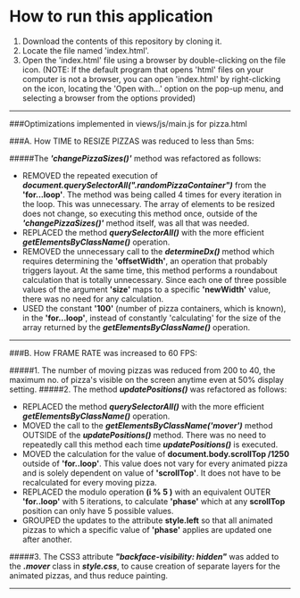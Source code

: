# How to run this application

1. Download the contents of this repository by cloning it. 
2. Locate the file named 'index.html'. 
3. Open the 'index.html' file using a browser by double-clicking on the file icon. 
(NOTE: If the default program that opens 'html' files on your computer is not a browser, you can open 'index.html' by right-clicking on the icon, locating the 'Open with...' option on the pop-up menu, and selecting a browser from the options provided) 
 
_______
###Optimizations implemented in views/js/main.js for pizza.html 

###A. How TIME to RESIZE PIZZAS was reduced to less than 5ms:

#####The **_'changePizzaSizes()'_** method was refactored as follows: 

   * REMOVED the repeated execution of **_document.querySelectorAll(".randomPizzaContainer")_** from the **'for...loop'**. The method was being called 4 times for every iteration in the loop. This was unnecessary. The array of elements to be resized does not change, so executing this method once, outside of the **_'changePizzaSizes()'_** method itself, was all that was needed. 
   * REPLACED the method **_querySelectorAll()_** with the more efficient **_getElementsByClassName()_** operation.
   * REMOVED the unnecessary call to the **_determineDx()_** method which requires determining the **'offsetWidth'**, an operation that probably triggers layout. At the same time, this method performs a roundabout calculation that is totally unnecessary. Since each one of three possible values of the argument **'size'** maps to a specific **'newWidth'** value, there was no need for any calculation.  
   * USED the constant **'100'** (number of pizza containers, which is known), in the **'for...loop'**,  instead of constantly 'calculating' for the size of the array returned by the  **_getElementsByClassName()_** operation.  
 
   ________
###B. How FRAME RATE was increased to 60 FPS: 

#####1. The number of moving pizzas was reduced from 200 to 40, the maximum no. of pizza's visible on the screen anytime even at 50% display setting.
#####2. The method **_updatePositions()_** was refactored as follows:

   * REPLACED the method **_querySelectorAll()_** with the more efficient **_getElementsByClassName()_** operation.
   *  MOVED the call to the **_getElementsByClassName('mover')_** method OUTSIDE of the **_updatePositions()_** method. There was no need to repeatedly call this method each time **_updatePositions()_** is executed.
   *  MOVED the calculation for the value of **document.body.scrollTop /1250** outside of **'for..loop'**. This value does not vary for every animated pizza and is solely dependent on value of **'scrollTop'**. It does not have to be recalculated for every moving pizza.
   *  REPLACED the modulo operation **(i % 5 )** with an equivalent OUTER **'for..loop'** with 5 iterations, to calculate **'phase'** which at any **scrollTop** position can only have 5 possible values. 
   *  GROUPED the updates to the attribute **style.left** so that all animated pizzas to which a specific value of **'phase'** applies are updated one after another. 

#####3. The CSS3 attribute **_"backface-visibility: hidden"_** was added to the **_.mover_** class in **_style.css_**, to cause creation of separate layers for the animated pizzas, and thus reduce painting. 
________